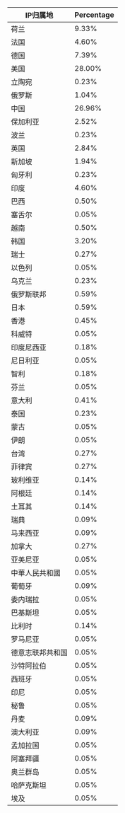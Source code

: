 | IP归属地 | Percentage |
| ------- | ---------- |
| 荷兰 | 9.33% |
| 法国 | 4.60% |
| 德国 | 7.39% |
| 美国 | 28.00% |
| 立陶宛 | 0.23% |
| 俄罗斯 | 1.04% |
| 中国 | 26.96% |
| 保加利亚 | 2.52% |
| 波兰 | 0.23% |
| 英国 | 2.84% |
| 新加坡 | 1.94% |
| 匈牙利 | 0.23% |
| 印度 | 4.60% |
| 巴西 | 0.50% |
| 塞舌尔 | 0.05% |
| 越南 | 0.50% |
| 韩国 | 3.20% |
| 瑞士 | 0.27% |
| 以色列 | 0.05% |
| 乌克兰 | 0.23% |
| 俄罗斯联邦 | 0.59% |
| 日本 | 0.59% |
| 香港 | 0.45% |
| 科威特 | 0.05% |
| 印度尼西亚 | 0.18% |
| 尼日利亚 | 0.05% |
| 智利 | 0.18% |
| 芬兰 | 0.05% |
| 意大利 | 0.41% |
| 泰国 | 0.23% |
| 蒙古 | 0.05% |
| 伊朗 | 0.05% |
| 台湾 | 0.27% |
| 菲律宾 | 0.27% |
| 玻利维亚 | 0.14% |
| 阿根廷 | 0.14% |
| 土耳其 | 0.14% |
| 瑞典 | 0.09% |
| 马来西亚 | 0.09% |
| 加拿大 | 0.27% |
| 亚美尼亚 | 0.05% |
| 中華人民共和國 | 0.05% |
| 葡萄牙 | 0.09% |
| 委内瑞拉 | 0.05% |
| 巴基斯坦 | 0.05% |
| 比利时 | 0.14% |
| 罗马尼亚 | 0.05% |
| 德意志联邦共和国 | 0.05% |
| 沙特阿拉伯 | 0.05% |
| 西班牙 | 0.05% |
| 印尼 | 0.05% |
| 秘鲁 | 0.05% |
| 丹麦 | 0.09% |
| 澳大利亚 | 0.09% |
| 孟加拉国 | 0.05% |
| 阿塞拜疆 | 0.05% |
| 奥兰群岛 | 0.05% |
| 哈萨克斯坦 | 0.05% |
| 埃及 | 0.05% |
